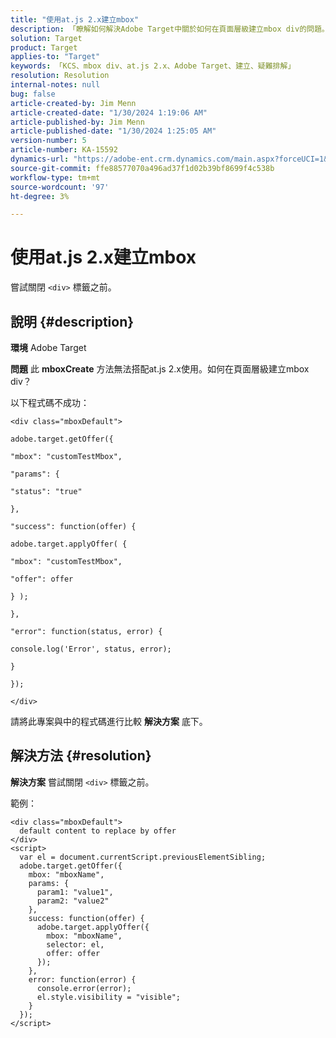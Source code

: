 ```yaml
---
title: "使用at.js 2.x建立mbox"
description: 「瞭解如何解決Adobe Target中關於如何在頁面層級建立mbox div的問題。」
solution: Target
product: Target
applies-to: "Target"
keywords: 「KCS、mbox div、at.js 2.x、Adobe Target、建立、疑難排解」
resolution: Resolution
internal-notes: null
bug: false
article-created-by: Jim Menn
article-created-date: "1/30/2024 1:19:06 AM"
article-published-by: Jim Menn
article-published-date: "1/30/2024 1:25:05 AM"
version-number: 5
article-number: KA-15592
dynamics-url: "https://adobe-ent.crm.dynamics.com/main.aspx?forceUCI=1&pagetype=entityrecord&etn=knowledgearticle&id=28eab48a-0dbf-ee11-9079-6045bd006268"
source-git-commit: ffe88577070a496ad37f1d02b39bf8699f4c538b
workflow-type: tm+mt
source-wordcount: '97'
ht-degree: 3%

---
```


# 使用at.js 2.x建立mbox


嘗試關閉 `<div>` 標籤之前。

## 說明 {#description}


<b>環境</b>
Adobe Target

<b>問題</b>
此 <b>mboxCreate</b> 方法無法搭配at.js 2.x使用。如何在頁面層級建立mbox div？

以下程式碼不成功：


```
<div class="mboxDefault">

adobe.target.getOffer({

"mbox": "customTestMbox",

"params": {

"status": "true"

},

"success": function(offer) {

adobe.target.applyOffer( {

"mbox": "customTestMbox",

"offer": offer

} );

},

"error": function(status, error) {

console.log('Error', status, error);

}

});

</div>
```




請將此專案與中的程式碼進行比較 <b>解決方案</b> 底下。


## 解決方法 {#resolution}


<b>解決方案</b>
嘗試關閉 `<div>` 標籤之前。

範例：


```
<div class="mboxDefault"> 
  default content to replace by offer 
</div> 
<script> 
  var el = document.currentScript.previousElementSibling;
  adobe.target.getOffer({
    mbox: "mboxName",
    params: {
      param1: "value1",
      param2: "value2"
    },
    success: function(offer) {
      adobe.target.applyOffer({
        mbox: "mboxName",
        selector: el,
        offer: offer
      });
    },
    error: function(error) {
      console.error(error);
      el.style.visibility = "visible";
    }
  });
</script>
```


